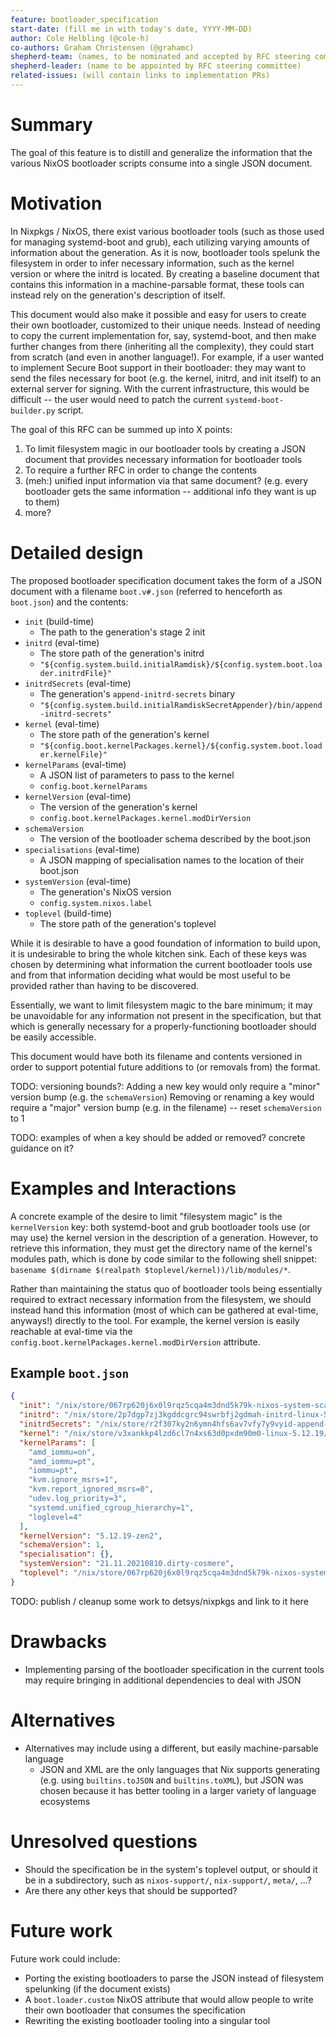 ```yaml
---
feature: bootloader_specification
start-date: (fill me in with today's date, YYYY-MM-DD)
author: Cole Helbling (@cole-h)
co-authors: Graham Christensen (@grahamc)
shepherd-team: (names, to be nominated and accepted by RFC steering committee)
shepherd-leader: (name to be appointed by RFC steering committee)
related-issues: (will contain links to implementation PRs)
---
```


# Summary
[summary]: #summary

<!-- One paragraph explanation of the feature. -->

The goal of this feature is to distill and generalize the information that the various NixOS bootloader scripts consume into a single JSON document.

# Motivation
[motivation]: #motivation

<!--
Why are we doing this? What use cases does it support? What is the expected
outcome?
-->

In Nixpkgs / NixOS, there exist various bootloader tools (such as those used for managing systemd-boot and grub), each utilizing varying amounts of information about the generation. As it is now, bootloader tools spelunk the filesystem in order to infer necessary information, such as the kernel version or where the initrd is located. By creating a baseline document that contains this information in a machine-parsable format, these tools can instead rely on the generation's description of itself.

This document would also make it possible and easy for users to create their own bootloader, customized to their unique needs. Instead of needing to copy the current implementation for, say, systemd-boot, and then make further changes from there (inheriting all the complexity), they could start from scratch (and even in another language!). For example, if a user wanted to implement Secure Boot support in their bootloader: they may want to send the files necessary for boot (e.g. the kernel, initrd, and init itself) to an external server for signing. With the current infrastructure, this would be difficult -- the user would need to patch the current `systemd-boot-builder.py` script.

The goal of this RFC can be summed up into X points:

1. To limit filesystem magic in our bootloader tools by creating a JSON document that provides necessary information for bootloader tools
1. To require a further RFC in order to change the contents
1. (meh:) unified input information via that same document? (e.g. every bootloader gets the same information -- additional info they want is up to them)
1. more?


# Detailed design
[design]: #detailed-design

<!--
This is the core, normative part of the RFC. Explain the design in enough
detail for somebody familiar with the ecosystem to understand, and implement.
This should get into specifics and corner-cases. Yet, this section should also
be terse, avoiding redundancy even at the cost of clarity.
-->

The proposed bootloader specification document takes the form of a JSON document with a filename `boot.v#.json` (referred to henceforth as `boot.json`) and the contents:

- `init` (build-time)
  - The path to the generation's stage 2 init
- `initrd` (eval-time)
  - The store path of the generation's initrd
  - `"${config.system.build.initialRamdisk}/${config.system.boot.loader.initrdFile}"`
- `initrdSecrets` (eval-time)
  - The generation's `append-initrd-secrets` binary
  - `"${config.system.build.initialRamdiskSecretAppender}/bin/append-initrd-secrets"`
- `kernel` (eval-time)
  - The store path of the generation's kernel
  - `"${config.boot.kernelPackages.kernel}/${config.system.boot.loader.kernelFile}"`
- `kernelParams` (eval-time)
  - A JSON list of parameters to pass to the kernel
  - `config.boot.kernelParams`
- `kernelVersion` (eval-time)
  - The version of the generation's kernel
  - `config.boot.kernelPackages.kernel.modDirVersion`
- `schemaVersion`
  - The version of the bootloader schema described by the boot.json
- `specialisations` (eval-time)
  - A JSON mapping of specialisation names to the location of their boot.json
- `systemVersion` (eval-time)
  - The generation's NixOS version
  - `config.system.nixos.label`
- `toplevel` (build-time)
  - The store path of the generation's toplevel

While it is desirable to have a good foundation of information to build upon, it is undesirable to bring the whole kitchen sink. Each of these keys was chosen by determining what information the current bootloader tools use and from that information deciding what would be most useful to be provided rather than having to be discovered.

Essentially, we want to limit filesystem magic to the bare minimum; it may be unavoidable for any information not present in the specification, but that which is generally necessary for a properly-functioning bootloader should be easily accessible.

This document would have both its filename and contents versioned in order to support potential future additions to (or removals from) the format.

TODO: versioning bounds?:
Adding a new key would only require a "minor" version bump (e.g. the `schemaVersion`)
Removing or renaming a key would require a "major" version bump (e.g. in the filename) -- reset `schemaVersion` to 1

TODO: examples of when a key should be added or removed? concrete guidance on it?


# Examples and Interactions
[examples-and-interactions]: #examples-and-interactions

<!--
This section illustrates the detailed design. This section should clarify all
confusion the reader has from the previous sections. It is especially important
to counterbalance the desired terseness of the detailed design; if you feel
your detailed design is rudely short, consider making this section longer
instead.
-->

A concrete example of the desire to limit "filesystem magic" is the `kernelVersion` key: both systemd-boot and grub bootloader tools use (or may use) the kernel version in the description of a generation. However, to retrieve this information, they must get the directory name of the kernel's modules path, which is done by code similar to the following shell snippet: `basename $(dirname $(realpath $toplevel/kernel))/lib/modules/*`.

Rather than maintaining the status quo of bootloader tools being essentially required to extract necessary information from the filesystem, we should instead hand this information (most of which can be gathered at eval-time, anyways!) directly to the tool. For example, the kernel version is easily reachable at eval-time via the `config.boot.kernelPackages.kernel.modDirVersion` attribute.

## Example `boot.json`

```json
{
  "init": "/nix/store/067rp620j6x0l9rqz5cqa4m3dnd5k79k-nixos-system-scadrial-21.11.20210810.dirty-cosmere/init",
  "initrd": "/nix/store/2p7dgp7zj3kgddcgrc94swrbfj2gdmah-initrd-linux-5.12.19/initrd",
  "initrdSecrets": "/nix/store/r2f307ky2n6ymn4hfs6av7vfy7y9vyid-append-initrd-secrets/bin/append-initrd-secrets",
  "kernel": "/nix/store/v3xankkp4lzd6cl7n4xs63d0pxdm90m0-linux-5.12.19/bzImage",
  "kernelParams": [
    "amd_iommu=on",
    "amd_iommu=pt",
    "iommu=pt",
    "kvm.ignore_msrs=1",
    "kvm.report_ignored_msrs=0",
    "udev.log_priority=3",
    "systemd.unified_cgroup_hierarchy=1",
    "loglevel=4"
  ],
  "kernelVersion": "5.12.19-zen2",
  "schemaVersion": 1,
  "specialisation": {},
  "systemVersion": "21.11.20210810.dirty-cosmere",
  "toplevel": "/nix/store/067rp620j6x0l9rqz5cqa4m3dnd5k79k-nixos-system-scadrial-21.11.20210810.dirty-cosmere"
}
```

TODO: publish / cleanup some work to detsys/nixpkgs and link to it here

# Drawbacks
[drawbacks]: #drawbacks

<!-- Why should we *not* do this? -->

- Implementing parsing of the bootloader specification in the current tools may require bringing in additional dependencies to deal with JSON


# Alternatives
[alternatives]: #alternatives

<!--
What other designs have been considered? What is the impact of not doing this?
-->

- Alternatives may include using a different, but easily machine-parsable language
  - JSON and XML are the only languages that Nix supports generating (e.g. using `builtins.toJSON` and `builtins.toXML`), but JSON was chosen because it has better tooling in a larger variety of language ecosystems


# Unresolved questions
[unresolved]: #unresolved-questions

<!-- What parts of the design are still TBD or unknowns? -->

- Should the specification be in the system's toplevel output, or should it be in a subdirectory, such as `nixos-support/`, `nix-support/`, `meta/`, ...?
- Are there any other keys that should be supported?


# Future work
[future]: #future-work

<!--
What future work, if any, would be implied or impacted by this feature
without being directly part of the work?
-->

Future work could include:
- Porting the existing bootloaders to parse the JSON instead of filesystem spelunking (if the document exists)
- A `boot.loader.custom` NixOS attribute that would allow people to write their own bootloader that consumes the specification
- Rewriting the existing bootloader tooling into a singular tool